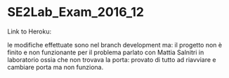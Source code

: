 # SE2Lab_Exam_2016_12

Link to Heroku:

le modifiche effettuate sono nel branch development ma: il progetto non è finito e non funzionante per il problema parlato con Mattia Salnitri in laboratorio ossia che non trovava la porta: provato di tutto ad riavviare e cambiare porta ma non funziona.
